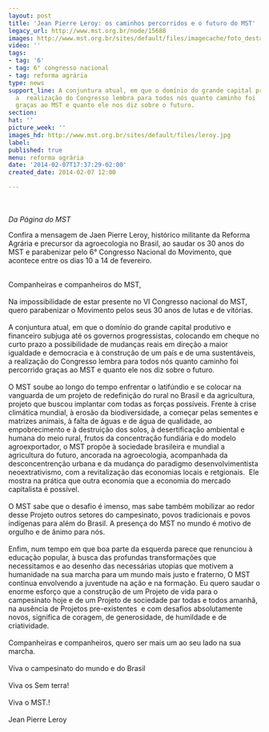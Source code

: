 ```yaml
---
layout: post
title: 'Jean Pierre Leroy: os caminhos percorridos e o futuro do MST'
legacy_url: http://www.mst.org.br/node/15688
images: http://www.mst.org.br/sites/default/files/imagecache/foto_destaque/leroy.jpg
video: ''
tags:
- tag: '6'
- tag: 6° congresso nacional
- tag: reforma agrária
type: news
support_line: A conjuntura atual, em que o domínio do grande capital produtivo e  financeiro,
  a  realização do Congresso lembra para todos nós quanto caminho foi  percorrido
  graças ao MST e quanto ele nos diz sobre o futuro.
section: 
hat: ''
picture_week: ''
images_hd: http://www.mst.org.br/sites/default/files/leroy.jpg
label: 
published: true
menu: reforma agrária
date: '2014-02-07T17:37:29-02:00'
created_date: 2014-02-07 12:00

---
```

<p><br><em><br>Da Página do MST</em></p><p>Confira a mensagem de Jaen Pierre Leroy, histórico militante da Reforma Agrária e precursor da agroecologia no Brasil, ao saudar os 30 anos do MST&nbsp;e parabenizar pelo 6° Congresso Nacional do Movimento, que acontece entre os dias 10 a 14 de fevereiro.<br>&nbsp;</p><p>Companheiras e companheiros do MST,<br><br>Na impossibilidade de estar presente no VI Congresso nacional do MST, quero parabenizar o Movimento pelos seus 30 anos de lutas e de vitórias.<br><br>A conjuntura atual, em que o domínio do grande capital produtivo e financeiro subjuga até os governos progressistas, colocando em cheque no curto prazo a possibilidade de mudanças reais em direção a maior igualdade e democracia e à construção de um país e de uma sustentáveis, a realização do Congresso lembra para todos nós quanto caminho foi percorrido graças ao MST e quanto ele nos diz sobre o futuro. <br><br>O MST soube ao longo do tempo enfrentar o latifúndio e se colocar na vanguarda de um projeto de redefinição do rural no Brasil e da agricultura, projeto que buscou implantar com todas as forças possíveis. Frente à crise climática mundial, à erosão da biodiversidade, a começar pelas sementes e matrizes animais, à falta de águas e de água de qualidade, ao empobrecimento e à destruição dos solos, à desertificação ambiental e humana do meio rural, frutos da concentração fundiária e do modelo agroexportador, o MST propôe à sociedade brasileira e mundial a agricultura do futuro, ancorada na agroecologia, acompanhada da desconcentrenção urbana e da mudança do paradigmo desenvolvimentista neoextrativismo, com a revitalização das economias locais e retgionais.&nbsp; Ele mostra na prática que outra economia que a economia do mercado capitalista é possível.<br><br>O MST sabe que o desafio é imenso, mas sabe também mobilizar ao redor desse Projeto outros setores do campesinato, povos tradicionais e povos indígenas para além do Brasil. A presença do MST no mundo é motivo de orgulho e de ânimo para nós.<br><br>Enfim, num tempo em que boa parte da esquerda parece que renunciou à educação popular, à busca das profundas transformações que necessitamos e ao desenho das necessárias utopias que motivem a humanidade na sua marcha para um mundo mais justo e fraterno, O MST continua envolvendo a juventude na ação e na formação. Eu quero saudar o enorme esforço que a construção de um Projeto de vida para o campesinato hoje e de um Projeto de sociedade par todas e todos amanhã, na ausência de Projetos pre-existentes&nbsp; e com desafios absolutamente novos, significa de coragem, de generosidade, de humildade e de criatividade.<br><br>Companheiras e companheiros, quero ser mais um ao seu lado na sua marcha.<br><br>Viva o campesinato do mundo e do Brasil<br><br>Viva os Sem terra!<br><br>Viva o MST.!<br><br>Jean Pierre Leroy</p><p>&nbsp;</p>
